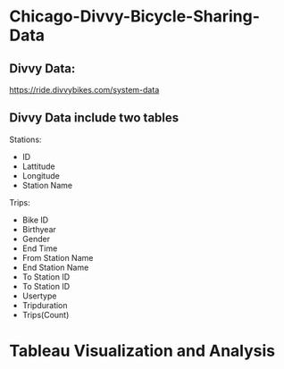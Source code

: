 # Chicago-Divvy-Bicycle-Sharing-Data

## Divvy Data:
https://ride.divvybikes.com/system-data

## Divvy Data include two tables
Stations:
* ID
* Lattitude
* Longitude
* Station Name

Trips:
* Bike ID
* Birthyear
* Gender
* End Time
* From Station  Name
* End Station Name
* To Station ID
* To Station ID
* Usertype
* Tripduration
* Trips(Count)


#  Tableau Visualization and Analysis
